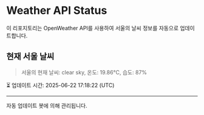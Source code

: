 
# Weather API Status

이 리포지토리는 OpenWeather API를 사용하여 서울의 날씨 정보를 자동으로 업데이트합니다.

## 현재 서울 날씨
> 서울의 현재 날씨: clear sky, 온도: 19.86°C, 습도: 87%

⏳ 업데이트 시간: 2025-06-22 17:18:22 (UTC)

---
자동 업데이트 봇에 의해 관리됩니다.
